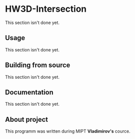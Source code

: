 # HW3D-Intersection
This section isn't done yet.

## Usage
This section isn't done yet.

## Building from source
This section isn't done yet.

## Documentation
This section isn't done yet.

## About project
This programm was written during MIPT **Vladimirov's** cource.
